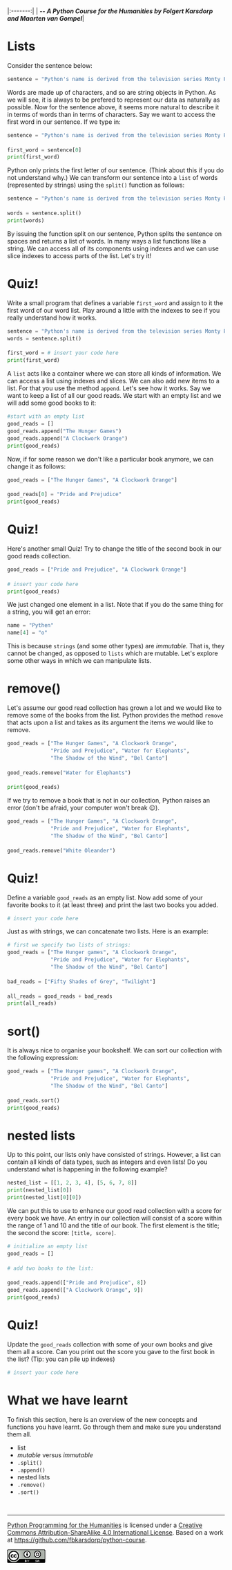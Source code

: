 
<BR>

|:-------:|
| <span style="font-size: 100%"><b>_-- A Python Course for the Humanities by Folgert Karsdorp and Maarten van Gompel_</b></span>|

# Lists

Consider the sentence below:

```python
sentence = "Python's name is derived from the television series Monty Python's Flying Circus."
```

Words are made up of characters, and so are string objects in Python. As we will see, it is always to be prefered to represent our data as naturally as possible. Now for the sentence above, it seems more natural to describe it in terms of words than in terms of characters. Say we want to access the first word in our sentence. If we type in:

```python runnable
sentence = "Python's name is derived from the television series Monty Python's Flying Circus."

first_word = sentence[0]
print(first_word)
```

Python only prints the first letter of our sentence. (Think about this if you do not understand why.) We can transform our sentence into a `list` of words (represented by strings) using the `split()` function as follows:

```python runnable
sentence = "Python's name is derived from the television series Monty Python's Flying Circus."

words = sentence.split()
print(words)
```

By issuing the function split on our sentence, Python splits the sentence on spaces and returns a list of words. In many ways a list functions like a string. We can access all of its components using indexes and we can use slice indexes to access parts of the list. Let's try it!

# Quiz!

Write a small program that defines a variable `first_word` and assign to it the first word of our word list. Play around a little with the indexes to see if you really understand how it works.

```python runnable
sentence = "Python's name is derived from the television series Monty Python's Flying Circus."
words = sentence.split()

first_word = # insert your code here
print(first_word)
```

A `list` acts like a container where we can store all kinds of information. We can access a list using indexes and slices. We can also add new items to a list. For that you use the method `append`. Let's see how it works. Say we want to keep a list of all our good reads. We start with an empty list and we will add some good books to it:

```python runnable
#start with an empty list
good_reads = []
good_reads.append("The Hunger Games")
good_reads.append("A Clockwork Orange")
print(good_reads)
```

Now, if for some reason we don't like a particular book anymore, we can change it as follows:

```python runnable
good_reads = ["The Hunger Games", "A Clockwork Orange"]

good_reads[0] = "Pride and Prejudice"
print(good_reads)
```

# Quiz!

Here's another small Quiz! Try to change the title of the second book in our good reads collection.

```python runnable
good_reads = ["Pride and Prejudice", "A Clockwork Orange"]

# insert your code here
print(good_reads)
```

We just changed one element in a list. Note that if you do the same thing for a string, you will get an error:

```python runnable
name = "Pythen"
name[4] = "o"
```

This is because `strings` (and some other types) are _immutable_. That is, they cannot be changed, as opposed to `lists` which are mutable. Let's explore some other ways in which we can manipulate lists.

# remove()

Let's assume our good read collection has grown a lot and we would like to remove some of the books from the list. Python provides the method `remove` that acts upon a list and takes as its argument the items we would like to remove.

```python runnable
good_reads = ["The Hunger Games", "A Clockwork Orange", 
              "Pride and Prejudice", "Water for Elephants",
              "The Shadow of the Wind", "Bel Canto"]

good_reads.remove("Water for Elephants")

print(good_reads)
```

If we try to remove a book that is not in our collection, Python raises an error (don't be afraid, your computer won't break 😉).

```python runnable
good_reads = ["The Hunger Games", "A Clockwork Orange", 
              "Pride and Prejudice", "Water for Elephants",
              "The Shadow of the Wind", "Bel Canto"]

good_reads.remove("White Oleander")
```

# Quiz!

Define a variable `good_reads` as an empty list. Now add some of your favorite books to it (at least three) and print the last two books you added.

```python runnable
# insert your code here
```

Just as with strings, we can concatenate two lists. Here is an example:

```python runnable
# first we specify two lists of strings:
good_reads = ["The Hunger games", "A Clockwork Orange", 
              "Pride and Prejudice", "Water for Elephants",
              "The Shadow of the Wind", "Bel Canto"]

bad_reads = ["Fifty Shades of Grey", "Twilight"]

all_reads = good_reads + bad_reads
print(all_reads)
```

# sort()

It is always nice to organise your bookshelf. We can sort our collection with the following expression:

```python runnable
good_reads = ["The Hunger games", "A Clockwork Orange", 
              "Pride and Prejudice", "Water for Elephants",
              "The Shadow of the Wind", "Bel Canto"]

good_reads.sort()
print(good_reads)
```

# nested lists

Up to this point, our lists only have consisted of strings. However, a list can contain all kinds of data types, such as integers and even lists! Do you understand what is happening in the following example?

```python runnable
nested_list = [[1, 2, 3, 4], [5, 6, 7, 8]]
print(nested_list[0])
print(nested_list[0][0])
```

We can put this to use to enhance our good read collection with a score for every book we have. An entry in our collection will consist of a score within the range of 1 and 10 and the title of our book. The first element is the title; the second the score: `[title, score]`.

```python runnable
# initialize an empty list
good_reads = []

# add two books to the list:

good_reads.append(["Pride and Prejudice", 8])
good_reads.append(["A Clockwork Orange", 9])
print(good_reads)
```

# Quiz!

Update the `good_reads` collection with some of your own books and give them all a score. Can you print out the score you gave to the first book in the list? (Tip: you can pile up indexes)

```python runnable
# insert your code here
```

# What we have learnt

To finish this section, here is an overview of the new concepts and functions you have learnt. Go through them and make sure you understand them all.

* list
* _mutable_ versus _immutable_
* `.split()`
* `.append()`
* nested lists
* `.remove()`
* `.sort()`

<BR>

----

[Python Programming for the Humanities](http://fbkarsdorp.github.io/python-course) is licensed under a [Creative Commons Attribution-ShareAlike 4.0 International License](https://creativecommons.org/licenses/by-sa/4.0/). Based on a work at https://github.com/fbkarsdorp/python-course.

![Creative Commons](../graphics/CreativeCommons.png)

